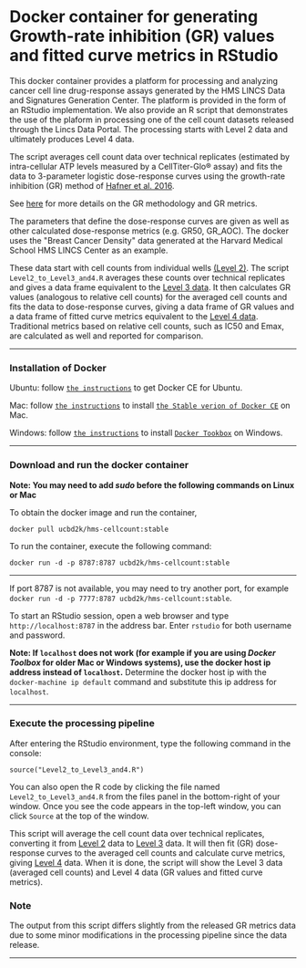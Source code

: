 # Docker container for generating Growth-rate inhibition (GR) values and fitted curve metrics in RStudio

This docker container provides a platform for processing and analyzing cancer cell line drug-response assays generated by the HMS LINCS Data and Signatures Generation Center. The platform is provided in the form of an RStudio implementation. We also provide an R script that demonstrates the use of the plaform in processing one of the cell count datasets released through the Lincs Data Portal. The processing starts with Level 2 data and ultimately produces Level 4 data.

The script averages cell count data over technical replicates (estimated by intra-cellular ATP levels measured by a CellTiter-Glo® assay) and fits the data to 3-parameter logistic dose-response curves using the growth-rate inhibition (GR) method
of [Hafner et al. 2016](http://lincs.hms.harvard.edu/hafner-natmethods-2016/).

See [here](http://www.grcalculator.org/grtutorial/?tab=AboutGR) for more details on the GR methodology and GR metrics.

The parameters that define the dose-response curves are given as well as other calculated
dose-response metrics (e.g. GR50, GR_AOC). The docker uses the "Breast Cancer Density" data
generated at the Harvard Medical School HMS LINCS Center as an example.

These data start with cell counts from
individual wells [(Level 2)](http://lincsportal.ccs.miami.edu/datasets-beta/#/view/LDS-1261). The script `Level2_to_Level3_and4.R` averages these counts
over technical replicates and gives a data frame equivalent to the [Level 3 data](http://lincsportal.ccs.miami.edu/datasets-beta/#/view/LDS-1262). It then calculates GR values (analogous to relative cell counts) for the averaged cell counts and fits the data to dose-response curves, giving a data frame of GR values and a data frame of fitted curve metrics equivalent to the [Level 4 data](http://lincsportal.ccs.miami.edu/datasets-beta/#/view/LDS-1263). Traditional metrics based on relative cell counts, such as IC50 and Emax, are calculated as well and reported for comparison.

---
### Installation of Docker

Ubuntu: follow [`the instructions`](https://docs.docker.com/engine/installation/linux/docker-ce/ubuntu/) to get Docker CE for Ubuntu.

Mac: follow [`the instructions`](https://store.docker.com/editions/community/docker-ce-desktop-mac) to install [`the Stable verion of Docker CE`](https://download.docker.com/mac/stable/Docker.dmg) on Mac.

Windows: follow [`the instructions`](https://docs.docker.com/toolbox/toolbox_install_windows/) to install [`Docker Tookbox`](https://download.docker.com/win/stable/DockerToolbox.exe) on Windows.

---
### Download and run the docker container

**Note: You may need to add *sudo* before the following commands on Linux or Mac**

To obtain the docker image and run the container,
```
docker pull ucbd2k/hms-cellcount:stable
```
To run the container, execute the following command:

```
docker run -d -p 8787:8787 ucbd2k/hms-cellcount:stable
```
---
If port 8787 is not available, you may need to try another port, for example `docker run -d -p 7777:8787 ucbd2k/hms-cellcount:stable`.

To start an RStudio session, open a web browser and type `http://localhost:8787` in the address bar. Enter `rstudio` for both username and password.

**Note: If `localhost` does not work (for example if you are using *Docker Toolbox* for older Mac or Windows systems), use the docker host ip address instead of `localhost`.** Determine the docker host ip with the `docker-machine ip default` command and substitute this ip address for `localhost`. 

---
### Execute the processing pipeline

After entering the RStudio environment, type the following command in the console:

```
source("Level2_to_Level3_and4.R")
```
You can also open the R code by clicking the file named `Level2_to_Level3_and4.R` from the files panel in the bottom-right of your window.
Once you see the code appears in the top-left window, you can click `Source` at the top of the window.

This script will average the cell count data over technical replicates, converting it from [Level 2](http://lincsportal.ccs.miami.edu/datasets-beta/#/view/LDS-1261) data to [Level 3](http://lincsportal.ccs.miami.edu/datasets-beta/#/view/LDS-1262) data. It will then fit (GR) dose-response curves to the averaged cell counts and calculate curve metrics, giving [Level 4](ttp://lincsportal.ccs.miami.edu/datasets-beta/#/view/LDS-1263) data. When it is done, the script will show the Level 3 data (averaged cell counts) and Level 4 data (GR values and fitted curve metrics).

### Note

The output from this script differs slightly from the released GR metrics data due to some minor modifications in the processing pipeline since the data release.

---
